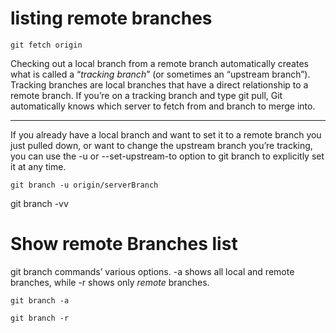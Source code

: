 listing remote branches
=======================

`git fetch origin`

Checking out a local branch from a remote branch automatically creates what is called a “*tracking branch*” (or sometimes an “upstream branch”). Tracking branches are local branches that have a direct relationship to a remote branch. If you’re on a tracking branch and type git pull, Git automatically knows which server to fetch from and branch to merge into.

---

If you already have a local branch and want to set it to a remote branch you just pulled down, or want to change the upstream branch you’re tracking, you can use the -u or --set-upstream-to option to git branch to explicitly set it at any time.

`git branch -u origin/serverBranch`

git branch -vv

# Show remote Branches list

git branch commands’ various options. -a shows all local and remote branches, while -r shows only *remote* branches.

`git branch -a`

`git branch -r`
